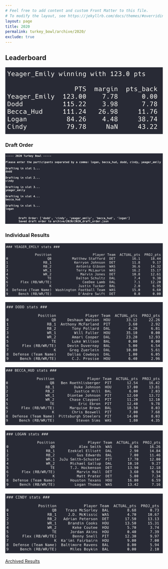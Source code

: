 ```yaml
---
# Feel free to add content and custom Front Matter to this file.
# To modify the layout, see https://jekyllrb.com/docs/themes/#overriding-theme-defaults
layout: page
title: 2020
permalink: turkey_bowl/archive/2020/
exclude: true
---
```


## Leaderboard
![](/assets/images/2020/2020_results.png)

### Draft Order
![](/assets/images/2020/2020_draft_order_pic.png)

### Individual Results
![](/assets/images/2020/2020_yeager_emily_stats.png)


![](/assets/images/2020/2020_dodd_stats.png)


![](/assets/images/2020/2020_becca_hud_stats.png)


![](/assets/images/2020/2020_logan_stats.png)


![](/assets/images/2020/2020_cindy_stats.png)


[Archived Results](/turkey_bowl/archive/)
